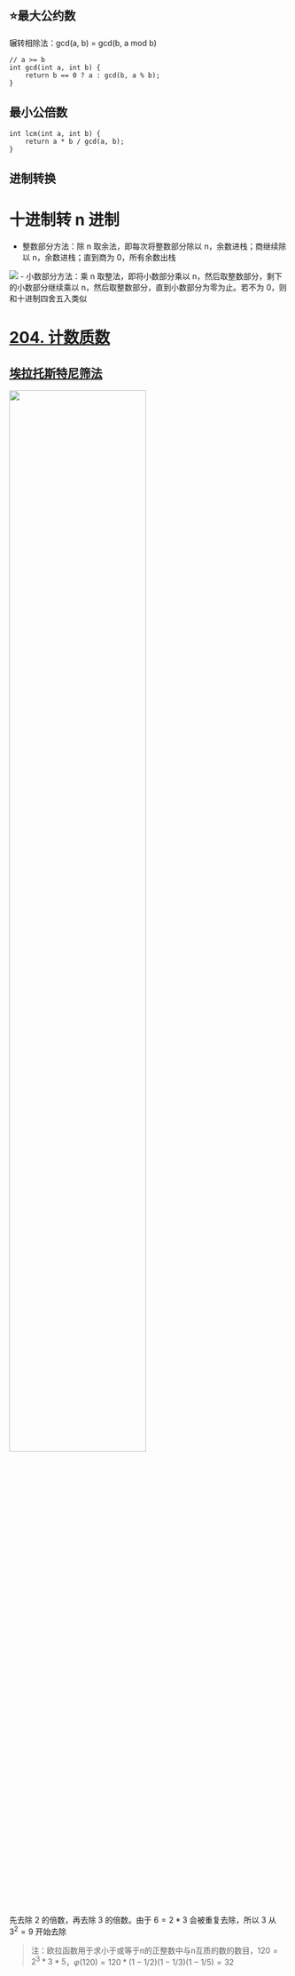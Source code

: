 ## ⭐最大公约数
辗转相除法：gcd(a, b) = gcd(b, a mod b)  
    
    // a >= b
    int gcd(int a, int b) {
        return b == 0 ? a : gcd(b, a % b);
    }

## 最小公倍数

    int lcm(int a, int b) {
        return a * b / gcd(a, b);
    }

## 进制转换
# 十进制转 n 进制
- 整数部分方法：除 n 取余法，即每次将整数部分除以 n，余数进栈；商继续除以 n，余数进栈；直到商为 0，所有余数出栈
<img src="https://cdn.jsdelivr.net/gh/JingqingLin/ImageHosting/img/dc54564e9258d109e6dedffddc58ccbf6c814dbb-1.png"/>
- 小数部分方法：乘 n 取整法，即将小数部分乘以 n，然后取整数部分，剩下的小数部分继续乘以 n，然后取整数部分，直到小数部分为零为止。若不为 0，则和十进制四舍五入类似


# [204. 计数质数](https://leetcode-cn.com/problems/count-primes/)
## [埃拉托斯特尼筛法](https://zh.wikipedia.org/wiki/%E5%9F%83%E6%8B%89%E6%89%98%E6%96%AF%E7%89%B9%E5%B0%BC%E7%AD%9B%E6%B3%95)
<img src="https://cdn.jsdelivr.net/gh/JingqingLin/ImageHosting/img/Sieve_of_Eratosthenes_animation.gif" width="70%"/>

先去除 $2$ 的倍数，再去除 $3$ 的倍数。由于 $6 = 2 * 3$ 会被重复去除，所以 $3$ 从 $3^2 = 9$ 开始去除

> 注：欧拉函数用于求小于或等于n的正整数中与n互质的数的数目，$120 = 2^3 * 3 * 5$，$φ(120) = 120 * (1 - 1/2)(1 - 1/3)(1 - 1/5) = 32$

